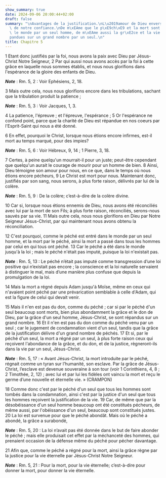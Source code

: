 ```yaml
---
show_summary: true
date: 2024-09-06 20:00:44+02:00
draft: false
summary: "\nAvantages de la justification.\nL\u2019amour de Dieu envers nous, fondement\
  \ de notre confiance.\nDe m\xEAme que le p\xE9ch\xE9 et la mort sont entr\xE9s dans\
  \ le monde par un seul homme, de m\xEAme aussi la gr\xE2ce et la vie se sont r\xE9\
  pandues sur un grand nombre par un seul.\n"
title: Chapitre 5
---
```





1 Etant donc justifiés par la foi, nous avons la paix avec Dieu par Jésus-Christ Notre Seigneur, 2 Par qui aussi nous avons accès par la foi à cette grâce en laquelle nous sommes établis, et nous nous glorifions dans l'espérance de la gloire des enfants de Dieu.

***Note*** :  Rm. 5, 2 : Voir Ephésiens, 2, 18.

3 Mais outre cela, nous nous glorifions encore dans les tribulations, sachant que la tribulation produit la patience ;

***Note*** :  Rm. 5, 3 : Voir Jacques, 1, 3.

4 La patience, l'épreuve ; et l'épreuve, l'espérance ; 5 Or l'espérance ne confond point, parce que la charité de Dieu est répandue en nos coeurs par l'Esprit-Saint qui nous a été donné.


6 En effet, pourquoi le Christ, lorsque nous étions encore infirmes, est-il mort au temps marqué, pour des impies?

***Note*** :  Rm. 5, 6 : Voir Hébreux, 9, 14 ; 1 Pierre, 3, 18.

7 Certes, à peine quelqu'un mourrait-il pour un juste; peut-être cependant que quelqu'un aurait le courage de mourir pour un homme de bien. 8 Ainsi, Dieu témoigne son amour pour nous, en ce que, dans le temps où nous étions encore pécheurs, 9 Le Christ est mort pour nous. Maintenant donc, justifiés par son sang, nous serons, à plus forte raison, délivrés par lui de la colère.

***Note*** :  Rm. 5, 9 : De la colère; c’est-à-dire de la colère divine.

10 Car si, lorsque nous étions ennemis de Dieu, nous avons été réconciliés avec lui par la mort de son Fils; à plus forte raison, réconciliés, serons-nous sauvés par sa vie. 11 Mais outre cela, nous nous glorifions en Dieu par Notre Seigneur Jésus-Christ, par qui maintenant nous avons obtenu la réconciliation.


12 C'est pourquoi, comme le péché est entré dans le monde par un seul homme, et la mort par le péché, ainsi la mort a passé dans tous les hommes par celui en qui tous ont péché. 13 Car le péché a été dans le monde jusqu'à la loi ; mais le péché n'était pas imputé, puisque la loi n'existait pas.

***Note*** :  Rm. 5, 13 : Le péché n’était pas imputé comme transgression d’une loi positive qui n’existait pas encore ; la conscience et la loi naturelle servaient à distinguer le mal, mais d’une manière plus confuse que depuis la promulgation de la loi.

14 Mais la mort a régné depuis Adam jusqu'à Moïse, même en ceux qui n'avaient point péché par une prévarication semblable à celle d'Adam, qui est la figure de celui qui devait venir.


15 Mais il n'en est pas du don, comme du péché ; car si par le péché d'un seul beaucoup sont morts, bien plus abondamment la grâce et le don de Dieu, par la grâce d'un seul homme, Jésus-Christ, se sont répandus sur un grand nombre. 16 Et il n'en est pas du don comme du péché venu par un seul ; car le jugement de condamnation vient d'un seul, tandis que la grâce de la justification délivre d'un grand nombre de péchés. 17 Et si, par le péché d'un seul, la mort a régné par un seul, à plus forte raison ceux qui reçoivent l'abondance de la grâce, et du don, et de la justice, règneront-ils dans la vie par un seul, Jésus-Christ.

***Note*** :  Rm. 5, 17 : « Avant Jésus-Christ, la mort introduite par le péché, régnait comme un tyran sur l’humanité, son esclave. Par la grâce de Jésus-Christ, l’esclave est devenue souveraine à son tour (voir 1 Corinthiens, 4, 8 ; 2 Timothée, 2, 12) ; avec lui et par lui les fidèles ont vaincu la mort et reçu le germe d’une nouvelle et éternelle vie. » (CRAMPON)


18 Comme donc c'est par le péché d'un seul que tous les hommes sont tombés dans la condamnation, ainsi c'est par la justice d'un seul que tous les hommes reçoivent la justification de la vie. 19 Car, de même que par la désobéissance d'un seul homme beaucoup ont été constitués pécheurs, de même aussi, par l'obéissance d'un seul, beaucoup sont constitués justes. 20 La loi est survenue pour que le péché abondât. Mais où le péché a abondé, la grâce a surabondé,

***Note*** :  Rm. 5, 20 : La loi n’avait pas été donnée dans le but de faire abonder le péché ; mais elle produisait cet effet par la méchanceté des hommes, qui prenaient occasion de la défense même du péché pour pécher davantage.

21 Afin que, comme le péché a régné pour la mort, ainsi la grâce règne par la justice pour la vie éternelle par Jésus-Christ Notre Seigneur.

***Note*** :  Rm. 5, 21 : Pour la mort, pour la vie éternelle; c’est-à-dire pour donner la mort, pour donner la vie éternelle.

